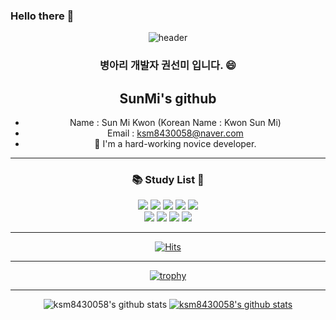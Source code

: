 ### Hello there 👋

<div align="center">
  
 ![header](https://capsule-render.vercel.app/api?type=Slice&color=timeGradient&height=250&text=KwonSunMi&desc=Have_a_happy_day&fontColor=FFCCE5)
  
 ### 병아리 개발자 권선미 입니다. 😄 
  
## SunMi's github
- Name : Sun Mi Kwon (Korean Name : Kwon Sun Mi)
- Email : ksm8430058@naver.com
- 🔭 I'm a hard-working novice developer.

* * *
### 📚 Study List 📖
<img src="https://img.shields.io/badge/c-F8C517?style=for-the-badge&logo=C&logoColor=white">
<img src="https://img.shields.io/badge/Arduino-FF6384?style=for-the-badge&logo=Arduino&logoColor=white">
<img src="https://img.shields.io/badge/c++-00599C?style=for-the-badge&logo=C++&logoColor=white">
<img src="https://img.shields.io/badge/c sharp-000000?style=for-the-badge&logo=C Sharp&logoColor=white">
<img src="https://img.shields.io/badge/SQL-CC2927?style=for-the-badge&logo=Microsoft SQL Server&logoColor=black"> 
<br/>
<img src="https://img.shields.io/badge/PowerPoint-B7472A?style=for-the-badge&logo=Microsoft PowerPoint&logoColor=white"> 
<img src="https://img.shields.io/badge/ERP-009DB1?style=for-the-badge&logo=&logoColor=">
<img src="https://img.shields.io/badge/.NET-512BD4?style=for-the-badge&logo=.NET&logoColor=white"> 
<img src="https://img.shields.io/badge/GitHub-F05032?style=for-the-badge&logo=GitHub&logoColor=white">
  
* * *
[![Hits](https://hits.seeyoufarm.com/api/count/incr/badge.svg?url=https%3A%2F%2Fgithub.com%2Fksm8430058%2Fksm8430058&count_bg=%23E75FC2&title_bg=%23C571F5&icon=&icon_color=%23E7E7E7&title=hits&edge_flat=false)](https://hits.seeyoufarm.com)
<br/>
 ****
[![trophy](https://github-profile-trophy.vercel.app/?username=ksm8430058)](https://github.com/ryo-ma/github-profile-trophy) 
* * *

![ksm8430058's github stats](https://github-readme-stats.vercel.app/api?username=ksm8430058&show_icons=true)
[![ksm8430058's github stats](https://github-readme-stats.vercel.app/api/top-langs/?username=ksm8430058&show_icons=true&hide_border=true&title_color=004386&icon_color=004386&layout=compact)](https://github.com/ksm8430058)
  


<!--
**ksm8430058/ksm8430058** is a ✨ _special_ ✨ repository because its `README.md` (this file) appears on your GitHub profile.

Here are some ideas to get you started:

- 🔭 I’m currently working on ...
- 🌱 I’m currently learning ...
- 👯 I’m looking to collaborate on ...cor
- 🤔 I’m looking for help with ...
- 💬 Ask me about ...
- 📫 How to reach me: ...
- 😄 Pronouns: ...
- ⚡ Fun fact: ...
-->

  </div>
